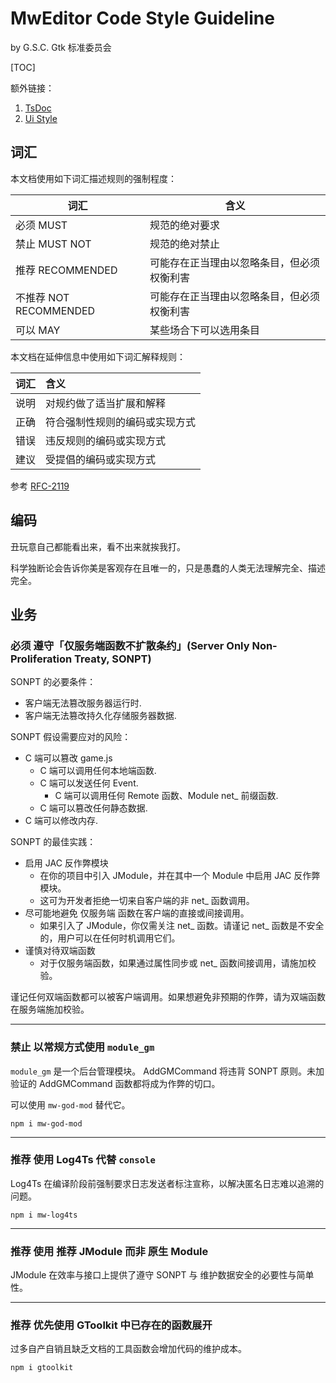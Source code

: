 # MwEditor Code Style Guideline

by G.S.C. Gtk 标准委员会

[TOC]

额外链接：

1. [TsDoc](./tsDoc.md)
1. [Ui Style](./uiStyle.md)

## 词汇

本文档使用如下词汇描述规则的强制程度：

| 词汇                  | 含义                    |
|---------------------|-----------------------|
| 必须 MUST             | 规范的绝对要求               |
| 禁止 MUST NOT         | 规范的绝对禁止               |
| 推荐 RECOMMENDED      | 可能存在正当理由以忽略条目，但必须权衡利害 |
| 不推荐 NOT RECOMMENDED | 可能存在正当理由以忽略条目，但必须权衡利害 |
| 可以 MAY              | 某些场合下可以选用条目           |

本文档在延伸信息中使用如下词汇解释规则：

| 词汇 | 含义              |
|:--:|:----------------|
| 说明 | 对规约做了适当扩展和解释    |
| 正确 | 符合强制性规则的编码或实现方式 |
| 错误 | 违反规则的编码或实现方式    |
| 建议 | 受提倡的编码或实现方式     |

参考 [RFC-2119][RFC2119]

## 编码

丑玩意自己都能看出来，看不出来就挨我打。

科学独断论会告诉你美是客观存在且唯一的，只是愚蠢的人类无法理解完全、描述完全。

## 业务

### 必须 遵守「仅服务端函数不扩散条约」(Server Only Non-Proliferation Treaty, SONPT)

SONPT 的必要条件：

- 客户端无法篡改服务器运行时.
- 客户端无法篡改持久化存储服务器数据.

SONPT 假设需要应对的风险：

- C 端可以篡改 game.js
    - C 端可以调用任何本地端函数.
    - C 端可以发送任何 Event.
        - C 端可以调用任何 Remote 函数、Module net_ 前缀函数.
    - C 端可以篡改任何静态数据.
- C 端可以修改内存.

SONPT 的最佳实践：

- 启用 JAC 反作弊模块
    - 在你的项目中引入 JModule，并在其中一个 Module 中启用 JAC 反作弊模块。
    - 这可为开发者拒绝一切来自客户端的非 net_ 函数调用。
- 尽可能地避免 仅服务端 函数在客户端的直接或间接调用。
    - 如果引入了 JModule，你仅需关注 net_ 函数。请谨记 net_ 函数是不安全的，用户可以在任何时机调用它们。
- 谨慎对待双端函数
    - 对于仅服务端函数，如果通过属性同步或 net_ 函数间接调用，请施加校验。

谨记任何双端函数都可以被客户端调用。如果想避免非预期的作弊，请为双端函数在服务端施加校验。

---

### 禁止 以常规方式使用 `module_gm`

`module_gm` 是一个后台管理模块。 AddGMCommand 将违背 SONPT 原则。未加验证的 AddGMCommand 函数都将成为作弊的切口。

可以使用 `mw-god-mod` 替代它。

```shell
npm i mw-god-mod
```

---

### 推荐 使用 Log4Ts 代替 `console`

Log4Ts 在编译阶段前强制要求日志发送者标注宣称，以解决匿名日志难以追溯的问题。

```shell
npm i mw-log4ts
```

---

### 推荐 使用 推荐 JModule 而非 原生 Module

JModule 在效率与接口上提供了遵守 SONPT 与 维护数据安全的必要性与简单性。

---

### 推荐 优先使用 GToolkit 中已存在的函数展开

过多自产自销且缺乏文档的工具函数会增加代码的维护成本。

```shell
npm i gtoolkit
```

[RFC2119]:https://www.rfc-editor.org/rfc/rfc2119.txt

[JModule]:https://github.com/LviatYi/MetaWorldNPT/tree/main/MetaWorldNPT/JavaScripts/depend/jibu-module

[Log4Ts]:https://github.com/LviatYi/MetaWorldNPT/tree/main/MetaWorldNPT/JavaScripts/depend/log4ts

[GodMod]:https://github.com/LviatYi/MetaWorldNPT/tree/main/MetaWorldNPT/JavaScripts/depend/god-mod
